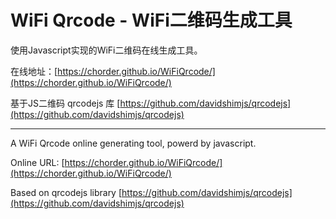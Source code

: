 # WiFi Qrcode - WiFi二维码生成工具

使用Javascript实现的WiFi二维码在线生成工具。

在线地址：[https://chorder.github.io/WiFiQrcode/](https://chorder.github.io/WiFiQrcode/)

基于JS二维码 qrcodejs 库 [https://github.com/davidshimjs/qrcodejs](https://github.com/davidshimjs/qrcodejs)

---

A WiFi Qrcode online generating tool, powerd by javascript.

Online URL: [https://chorder.github.io/WiFiQrcode/](https://chorder.github.io/WiFiQrcode/)

Based on qrcodejs library [https://github.com/davidshimjs/qrcodejs](https://github.com/davidshimjs/qrcodejs)
